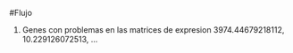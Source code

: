 #Flujo

1. Genes con problemas en las matrices de expresion
  3974.44679218112, 10.229126072513, ...
